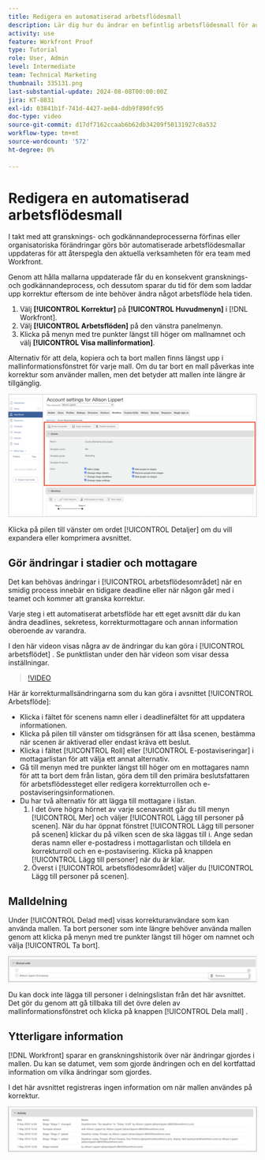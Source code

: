 ```yaml
---
title: Redigera en automatiserad arbetsflödesmall
description: Lär dig hur du ändrar en befintlig arbetsflödesmall för automatisk korrektur i  [!DNL  Workfront].
activity: use
feature: Workfront Proof
type: Tutorial
role: User, Admin
level: Intermediate
team: Technical Marketing
thumbnail: 335131.png
last-substantial-update: 2024-08-08T00:00:00Z
jira: KT-8831
exl-id: 03841b1f-741d-4427-ae84-ddb9f890fc95
doc-type: video
source-git-commit: d17df7162ccaab6b62db34209f50131927c0a532
workflow-type: tm+mt
source-wordcount: '572'
ht-degree: 0%

---
```


# Redigera en automatiserad arbetsflödesmall

I takt med att gransknings- och godkännandeprocesserna förfinas eller organisatoriska förändringar görs bör automatiserade arbetsflödesmallar uppdateras för att återspegla den aktuella verksamheten för era team med Workfront.

Genom att hålla mallarna uppdaterade får du en konsekvent gransknings- och godkännandeprocess, och dessutom sparar du tid för dem som laddar upp korrektur eftersom de inte behöver ändra något arbetsflöde hela tiden.

1. Välj **[!UICONTROL Korrektur]** på **[!UICONTROL Huvudmenyn]** i [!DNL Workfront].
1. Välj **[!UICONTROL Arbetsflöden]** på den vänstra panelmenyn.
1. Klicka på menyn med tre punkter längst till höger om mallnamnet och välj **[!UICONTROL Visa mallinformation]**.

Alternativ för att dela, kopiera och ta bort mallen finns längst upp i mallinformationsfönstret för varje mall. Om du tar bort en mall påverkas inte korrektur som använder mallen, men det betyder att mallen inte längre är tillgänglig.

![Mallinformationsfönstret](assets/proof-system-setup-edit-templates-details-area.png)


Klicka på pilen till vänster om ordet [!UICONTROL Detaljer] om du vill expandera eller komprimera avsnittet.

## Gör ändringar i stadier och mottagare

Det kan behövas ändringar i [!UICONTROL arbetsflödesområdet] när en smidig process innebär en tidigare deadline eller när någon går med i teamet och kommer att granska korrektur.

Varje steg i ett automatiserat arbetsflöde har ett eget avsnitt där du kan ändra deadlines, sekretess, korrekturmottagare och annan information oberoende av varandra.

I den här videon visas några av de ändringar du kan göra i [!UICONTROL arbetsflödet] . Se punktlistan under den här videon som visar dessa inställningar.

>[!VIDEO](https://video.tv.adobe.com/v/335131/?quality=12&learn=on&enablevpops)

Här är korrekturmallsändringarna som du kan göra i avsnittet [!UICONTROL Arbetsflöde]:

* Klicka i fältet för scenens namn eller i deadlinefältet för att uppdatera informationen.
* Klicka på pilen till vänster om tidsgränsen för att låsa scenen, bestämma när scenen är aktiverad eller endast kräva ett beslut.
* Klicka i fältet [!UICONTROL Roll] eller [!UICONTROL E-postaviseringar] i mottagarlistan för att välja ett annat alternativ.
* Gå till menyn med tre punkter längst till höger om en mottagares namn för att ta bort dem från listan, göra dem till den primära beslutsfattaren för arbetsflödessteget eller redigera korrekturrollen och e-postaviseringsinformationen.
* Du har två alternativ för att lägga till mottagare i listan.
   1. I det övre högra hörnet av varje scenavsnitt går du till menyn [!UICONTROL Mer] och väljer [!UICONTROL Lägg till personer på scenen]. När du har öppnat fönstret [!UICONTROL Lägg till personer på scenen] klickar du på vilken scen de ska läggas till i. Ange sedan deras namn eller e-postadress i mottagarlistan och tilldela en korrekturroll och en e-postavisering. Klicka på knappen [!UICONTROL Lägg till personer] när du är klar.
   1. Överst i [!UICONTROL arbetsflödesområdet] väljer du [!UICONTROL Lägg till personer på scenen].

## Malldelning

Under [!UICONTROL Delad med] visas korrekturanvändare som kan använda mallen. Ta bort personer som inte längre behöver använda mallen genom att klicka på menyn med tre punkter längst till höger om namnet och välja [!UICONTROL Ta bort].

![[!UICONTROL Delad med ]-lista](assets/proof-system-setups-edit-template-shared-with.png)

Du kan dock inte lägga till personer i delningslistan från det här avsnittet. Det gör du genom att gå tillbaka till det övre delen av mallinformationsfönstret och klicka på knappen [!UICONTROL Dela mall] .

## Ytterligare information

[!DNL Workfront] sparar en granskningshistorik över när ändringar gjordes i mallen. Du kan se datumet, vem som gjorde ändringen och en del kortfattad information om vilka ändringar som gjordes.

I det här avsnittet registreras ingen information om när mallen användes på korrektur.

![Lista över korrekturaktiviteter](assets/proof-system-setups-edit-template-activity.png)

